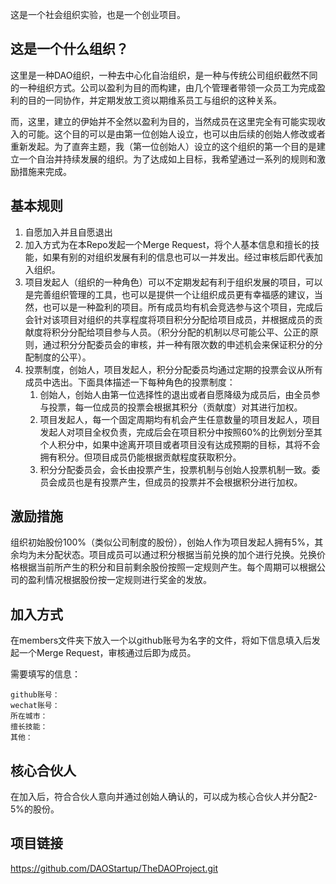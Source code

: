 这是一个社会组织实验，也是一个创业项目。

这是一个什么组织？
--------------
这里是一种DAO组织，一种去中心化自治组织，是一种与传统公司组织截然不同的一种组织方式。公司以盈利为目的而构建，由几个管理者带领一众员工为完成盈利的目的一同协作，并定期发放工资以期维系员工与组织的这种关系。

而，这里，建立的伊始并不全然以盈利为目的，当然成员在这里完全有可能实现收入的可能。这个目的可以是由第一位创始人设立，也可以由后续的创始人修改或者重新发起。为了直奔主题，我（第一位创始人）设立的这个组织的第一个目的是建立一个自治并持续发展的组织。为了达成如上目标，我希望通过一系列的规则和激励措施来完成。

基本规则
-------
1. 自愿加入并且自愿退出
2. 加入方式为在本Repo发起一个Merge Request，将个人基本信息和擅长的技能，如果有别的对组织发展有利的信息也可以一并发出。经过审核后即代表加入组织。
3. 项目发起人（组织的一种角色）可以不定期发起有利于组织发展的项目，可以是完善组织管理的工具，也可以是提供一个让组织成员更有幸福感的建议，当然，也可以是一种盈利的项目。所有成员均有机会竞选参与这个项目，完成后会针对该项目对组织的共享程度将项目积分分配给项目成员，并根据成员的贡献度将积分分配给项目参与人员。（积分分配的机制以尽可能公平、公正的原则，通过积分分配委员会的审核，并一种有限次数的申述机会来保证积分的分配制度的公平）。
4. 投票制度，创始人，项目发起人，积分分配委员均通过定期的投票会议从所有成员中选出。下面具体描述一下每种角色的投票制度：
	1. 创始人，创始人由第一位选择性的退出或者自愿降级为成员后，由全员参与投票，每一位成员的投票会根据其积分（贡献度）对其进行加权。
	2. 项目发起人，每一个固定周期均有机会产生任意数量的项目发起人，项目发起人对项目全权负责，完成后会在项目积分中按照60%的比例划分至其个人积分中，如果中途离开项目或者项目没有达成预期的目标，其将不会拥有积分。但项目成员仍能根据贡献程度获取积分。
	3. 积分分配委员会，会长由投票产生，投票机制与创始人投票机制一致。委员会成员也是有投票产生，但成员的投票并不会根据积分进行加权。

激励措施
-------
组织初始股份100%（类似公司制度的股份），创始人作为项目发起人拥有5%，其余均为未分配状态。项目成员可以通过积分根据当前兑换的加个进行兑换。兑换价格根据当前所产生的积分和目前剩余股份按照一定规则产生。每个周期可以根据公司的盈利情况根据股份按一定规则进行奖金的发放。

加入方式
-------

在members文件夹下放入一个以github账号为名字的文件，将如下信息填入后发起一个Merge Request，审核通过后即为成员。

需要填写的信息：
```
github账号：
wechat账号：
所在城市：
擅长技能：
其他：
```

核心合伙人
---------

在加入后，符合合伙人意向并通过创始人确认的，可以成为核心合伙人并分配2-5%的股份。


项目链接
--------
https://github.com/DAOStartup/TheDAOProject.git
